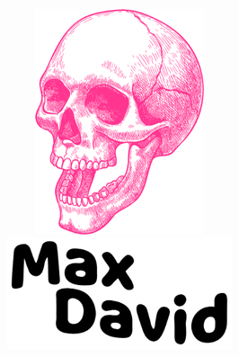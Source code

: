 <div align='center'>
  <img alt='pink skull' width='300px' src='img/skull.png' />
  <img alt='header with my name' width='400px' src='img/header.png' />
</div>
